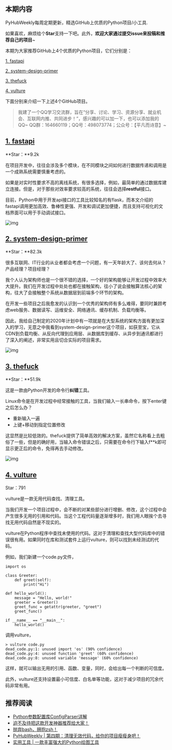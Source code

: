 ## **本期内容**

PyHubWeekly每周定期更新，精选GitHub上优质的Python项目/小工具.

如果喜欢，麻烦给个**Star**支持一下吧。此外，**欢迎大家通过提交issue来投稿和推荐自己的项目**~

本期为大家推荐GitHub上4个优质的Python项目，它们分别是：

[1. fastapi](https://github.com/tiangolo/fastapi)

[2. system-design-primer](https://github.com/donnemartin/system-design-primer)

[3. thefuck](https://github.com/nvbn/thefuck)

[4. vulture](https://github.com/jendrikseipp/vulture)

下面分别来介绍一下上述4个GitHub项目。

> 我建了一个QQ学习交流群，旨在“分享、讨论、学习、资源分享、就业机会、互联网内推、共同进步！”，感兴趣的可以加一下，也可以添加我的QQ~ QQ群：164660119；QQ号：498073774；公众号：【平凡而诗意】~

## [1. fastapi](https://github.com/tiangolo/fastapi)

**Star：**9.2k

在项目开发中，往往会涉及多个模块，在不同模块之间如何进行数据传递和调用是一个成熟系统需要慎重考虑的。

如果是对实时性要求不高的离线系统，有很多选择，例如，最简单的通过数据库建立连接。但是，对于那些对效率要求较高的系统，往往会选择**restful**接口。

目前，Python中用于开发api接口的工具比较知名的有flask，而本文介绍的fastapi调用更加高效、鲁棒性更强、开发和调试更加便捷，而且支持可视化的文档界面可以用于手动调试接口。

![img](https://pic1.zhimg.com/v2-d83f98215760f6a96631293d9c47b8a8_b.png)

## [2. system-design-primer](https://github.com/donnemartin/system-design-primer)

**Star：**82.3k

很多互联网、IT行业的从业者都会考虑一个问题，有一天年龄大了、该何去何从？产品经理？项目经理？

我个人认为架构师也是一个很不错的选择，一个好的架构能够让开发过程中效率大大提升。我们在开发过程中处处也都在接触架构，往小了说会接触算法核心的架构，往大了会接触整个系统从数据层到前端多个环节的架构。

在开发一些项目之后我愈发的认识到一个优秀的架构师有多么难得，要同时兼顾考虑web服务、数据读写、运维安全、网络通讯、缓存机制、负载均衡等。

因此，我给自己制定的2020年计划中有一项就是在大型系统的架构方面有更加深入的学习，无意之中我看到system-design-primer这个项目，如获至宝，它从CDN到负载均衡、从反向代理到应用层、从数据库到缓存、从异步到通讯都进行了深入的阐述，非常实用且切合实际的项目需求。

![img](https://pic2.zhimg.com/v2-58076678e376c92a16f9dcf1d5b8cebd_b.png)

## [3. thefuck](https://github.com/nvbn/thefuck)

**Star：**51.9k

这是一款由Python开发的命令行**纠错**工具。

Linux命令是在开发过程中经常接触的工具，当我们输入一长串命令，按下enter键之后怎么办？

- 重新输入一遍
- 上键+移动到指定位置修改

这显然是比较低效的。thefuck提供了简单高效的解决方案，虽然它名称看上去粗俗了一些，但是的确好用，当输入命令错误之后，只需要在命令行下输入f**k即可显示更正后的命令，免得再去手动修改。

![img](https://pic3.zhimg.com/v2-fef68d0075236e805eb657180e9bdee2_b.gif)

## [4. vulture](https://github.com/jendrikseipp/vulture)

Star：791

vulture是一款无用代码查找、清理工具。

当我们开发一个项目过程中，会不断的对某些部分进行增删、修改，这个过程中会产生很多无用的引用和代码。当这个工程代码量逐渐增多时，我们用人眼挨个去寻找无用代码自然是不现实的。

vulture在Python程序中查找未使用的代码。这对于清理和查找大型代码库中的错误很有用。如果同时在库和测试套件上运行vulture，则可以找到未经测试的代码。

例如，我们新建一个code.py文件，

```
import os

class Greeter:
    def greet(self):
        print("Hi")

def hello_world():
    message = "Hello, world!"
    greeter = Greeter()
    greet_func = getattr(greeter, "greet")
    greet_func()

if __name__ == "__main__":
    hello_world()
```

调用vulture，

```
> vulture code.py
dead_code.py:1: unused import 'os' (90% confidence)
dead_code.py:4: unused function 'greet' (60% confidence)
dead_code.py:8: unused variable 'message' (60% confidence)
```

这样，就可以输出无用的引用、函数、变量，同时，会给出每一个判断的可信度。

此外，vulture还支持设置最小可信度、白名单等功能，这对于减少项目的冗余代码非常有用。

## **推荐阅读**

- [Python参数配置库ConfigParser详解](https://mp.weixin.qq.com/s?__biz=MzI0NTM1MzA2Mw==&mid=2247484889&idx=1&sn=533d1b59410f8322a0c033afb861cfe6&chksm=e94e9ad1de3913c759960ad12db322daee45d108ebac658bf374fc3dd40f6f36f2692da23e06&token=1456867850&lang=zh_CN#rd)
- [迫不及待把这款开发神器推荐给大家！](https://mp.weixin.qq.com/s?__biz=MzI0NTM1MzA2Mw==&mid=2247484903&idx=1&sn=59dead902c4acc16c5149e3f838aab2d&chksm=e94e9aefde3913f9dc1bd9e584f4a76543253f0bc74354cc6230f2a49a319636e010d9ebb5db&token=1456867850&lang=zh_CN#rd)
- [抛弃bash，拥抱zsh！](https://mp.weixin.qq.com/s?__biz=MzI0NTM1MzA2Mw==&mid=2247484911&idx=1&sn=a02cb8db9508494672f86353acf48783&chksm=e94e9ae7de3913f137dda3702c314af3655c974f31ee7df7f79d7bb982f8f8d0f35adb751176&token=1456867850&lang=zh_CN#rd)
- [PyHubWeekly | 第四期：清理无效代码，给你的项目瘦瘦身吧！](https://mp.weixin.qq.com/s?__biz=MzI0NTM1MzA2Mw==&mid=2247484925&idx=1&sn=3cab27e39dfd34bff4aaa9c4b197ec3f&chksm=e94e9af5de3913e3199f96fb7a4304cb865387973b7552ec4ae77f5e4cfb4131badedbd021ff&token=1456867850&lang=zh_CN#rd)
- [实用工具 | 一款丰富强大的Python绘图工具](https://mp.weixin.qq.com/s?__biz=MzI0NTM1MzA2Mw==&mid=2247484941&idx=1&sn=f5723139558043be73491df76a94da08&chksm=e94e9905de3910134d3afe346678d131fa9f01633879f58880c2e2ecfa1d8b66edaf44886ba3&token=1456867850&lang=zh_CN#rd)